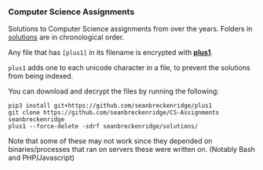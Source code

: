 ### Computer Science Assignments

Solutions to Computer Science assignments from over the years. Folders in [solutions](solutions/) are in chronological order.

Any file that has `[plus1]` in its filename is encrypted with [**plus1**](https://github.com/seanbreckenridge/plus1).

`plus1` adds one to each unicode character in a file, to prevent the solutions from being indexed.

You can download and decrypt the files by running the following:

```
pip3 install git+https://github.com/seanbreckenridge/plus1
git clone https://github.com/seanbreckenridge/CS-Assignments seanbreckenridge
plus1 --force-delete -sdrf seanbreckenridge/solutions/
```

Note that some of these may not work since they depended on binaries/processes that ran on servers these were written on. (Notably Bash and PHP/Javascript)
